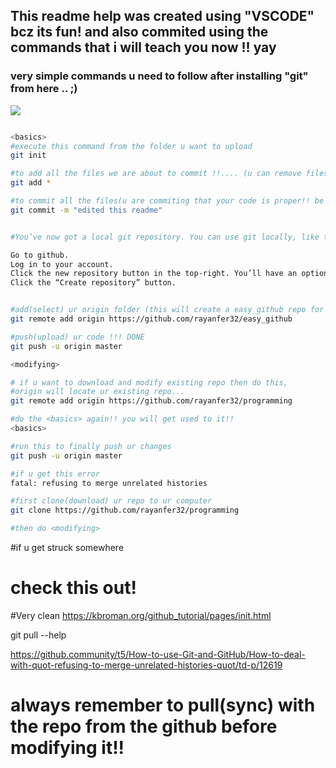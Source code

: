 ## This readme help was created using "VSCODE" bcz its fun! and also commited using the commands that i will teach you now !! yay


### very simple commands u need to follow after installing "git" from here .. ;)
![](https://git-scm.com/download/)

```sh

<basics>
#execute this command from the folder u want to upload 
git init

#to add all the files we are about to commit !!.... (u can remove files in a text file that will pop up now)
git add *

#to commit all the files(u are commiting that your code is proper!! be sure ..it might hurt someone!)
git commit -m "edited this readme"


#You’ve now got a local git repository. You can use git locally, like that, if you want. But if you want the thing to have a home on github, do the following.

Go to github.
Log in to your account.
Click the new repository button in the top-right. You’ll have an option there to initialize the repository with a README file, but I don’t.
Click the “Create repository” button.


#add(select) ur origin folder (this will create a easy_github repo for me...yay!)
git remote add origin https://github.com/rayanfer32/easy_github

#push(upload) ur code !!! DONE
git push -u origin master

<modifying>

# if u want to download and modify existing repo then do this,
#origin will locate ur existing repo...
git remote add origin https://github.com/rayanfer32/programming

#do the <basics> again!! you will get used to it!!
<basics>

#run this to finally push ur changes
git push -u origin master

#if u get this error
fatal: refusing to merge unrelated histories

#first clone(download) ur repo to ur computer
git clone https://github.com/rayanfer32/programming

#then do <modifying>
```

#if u get struck somewhere  
# check this out!
#Very clean 
https://kbroman.org/github_tutorial/pages/init.html

git pull --help

https://github.community/t5/How-to-use-Git-and-GitHub/How-to-deal-with-quot-refusing-to-merge-unrelated-histories-quot/td-p/12619

# always remember to pull(sync) with the repo from the github before modifying it!!